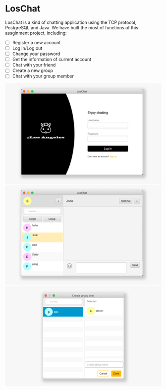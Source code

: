# LosChat
LosChat is a kind of chatting application using the TCP protocol, PostgreSQL and Java.
We have built the most of functions of this assginment project, including:

- [ ] Register a new account
- [ ] Log in/Log out
- [ ] Change your password
- [ ] Get the information of current account
- [ ] Chat with your friend
- [ ] Create a new group
- [ ] Chat with your group member

![avatar](https://github.com/alamcat/loschat/blob/master/Other/loschat1.jpg)
![avatar](https://github.com/alamcat/loschat/blob/master/Other/loschat2.jpg)
![avatar](https://github.com/alamcat/loschat/blob/master/Other/loschat4.jpg)
